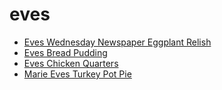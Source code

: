 # eves

 * [Eves Wednesday Newspaper Eggplant Relish](index/e/eves-wednesday-newspaper-eggplant-relish-14102.json)
 * [Eves Bread Pudding](index/e/eves-bread-pudding.json)
 * [Eves Chicken Quarters](index/e/eves-chicken-quarters.json)
 * [Marie Eves Turkey Pot Pie](index/m/marie-eves-turkey-pot-pie.json)
